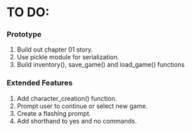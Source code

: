 # TO DO:

### Prototype
1. Build out chapter 01 story.
2. Use pickle module for serialization.
3. Build inventory(), save_game() and load_game() functions

### Extended Features
1. Add character_creation() function.
2. Prompt user to continue or select new game.
3. Create a flashing prompt.
4. Add shorthand to yes and no commands.